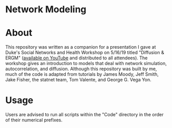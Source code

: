Network Modeling
=====

# About

This repository was written as a companion for a presentation I gave at Duke's Social Networks and Health Workshop on 5/16/19 titled "Diffusion & ERGM" ([available on YouTube](https://www.youtube.com/watch?v=KZHhRYokugU) and distributed to all attendees). The workshop gives an introduction to models that deal with network simulation, autocorrelation, and diffusion. Although this repository was built by me, much of the code is adapted from tutorials by James Moody, Jeff Smith, Jake Fisher, the statnet team, Tom Valente, and George G. Vega Yon.


# Usage
Users are advised to run all scripts within the "Code" directory in the order of their numerical prefixes.

